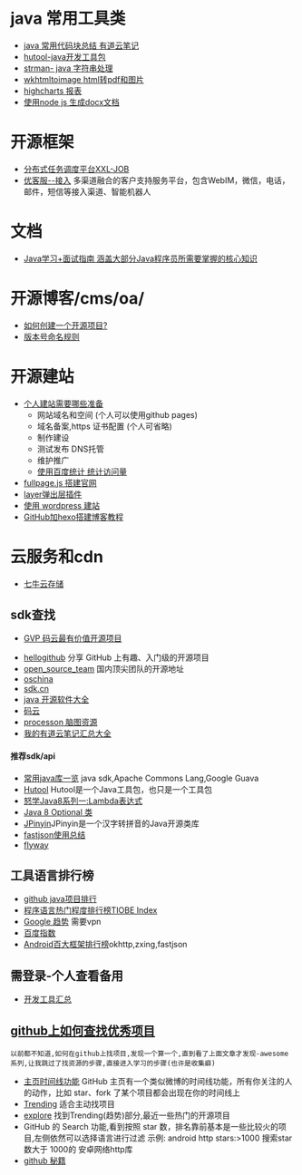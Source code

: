 # java 常用工具类
* [java 常用代码块总结 有道云笔记](http://note.youdao.com/noteshare?id=a51664c9ee15fb78cd8bac1232affc09)
* [hutool-java开发工具包 ](https://hutool.cn/docs/#/)
* [strman- java 字符串处理 ](https://github.com/javastar920905/strman-java)
* [wkhtmltoimage html转pdf和图片](http://note.youdao.com/noteshare?id=759c47d1c7c293388dc88191815e24a5&sub=BB2A7B21E85C45EAAF746A28262B3A56)
* [highcharts 报表](http://note.youdao.com/noteshare?id=6a4ed91c4184d81187b2f9625e71e129)
* [使用node js 生成docx文档](https://docx.js.org/#/)

# 开源框架
* [分布式任务调度平台XXL-JOB](https://github.com/javastar920905/xxl-job)
* [优客服--接入](http://note.youdao.com/noteshare?id=ef8d913b00c106c63ce18fe009e16651&sub=0875E347023347A7A685A45166B0219C) 多渠道融合的客户支持服务平台，包含WebIM，微信，电话，邮件，短信等接入渠道、智能机器人

# 文档
* [Java学习+面试指南 涵盖大部分Java程序员所需要掌握的核心知识](https://github.com/javastar920905/JavaGuide)


# 开源博客/cms/oa/
* [如何创建一个开源项目?](http://note.youdao.com/noteshare?id=da767f9d87d0609a0ae54711ce12a017&sub=71BF063AB1ED4BB084876E6AF2141B62)
* [版本号命名规则](http://note.youdao.com/noteshare?id=80200fc14f0655e680eac3b338e18d7e&sub=6179F2B20E334BA59BE31A86C66D1193)

# 开源建站
* [个人建站需要哪些准备](http://note.youdao.com/noteshare?id=bd97285d480a32c2f13487109bc36101&sub=3753245B841A47E8B1C6C56BDA739FCF)
    * 网站域名和空间 (个人可以使用github pages)
    * 域名备案,https 证书配置 (个人可省略)
    * 制作建设
    * 测试发布 DNS托管
    * 维护推广
    * [使用百度统计 统计访问量](https://tongji.baidu.com/web/24646268/overview/index?siteId=11315684)
* [fullpage.js 搭建官网](http://note.youdao.com/noteshare?id=391e00311724a9cda3548a87c23fa35b&sub=B85279C173114D698ED101F42C366F61)
* [layer弹出层插件](http://note.youdao.com/noteshare?id=1c2dad6ed53d889b137440ccee4b7434&sub=F40F7338C149484D9E5EB96C53986FFE)
* [使用 wordpress 建站 ](http://note.youdao.com/noteshare?id=9006452e0e69a4046488153996086a29)
* [GitHub加hexo搭建博客教程]()

# 云服务和cdn
* [七牛云存储 ](http://note.youdao.com/noteshare?id=f1e0cc7b61c40af86783fa2f8382b431&sub=AB56704307A84F21A9E0379A276E0515)


## sdk查找
* [GVP 码云最有价值开源项目](https://gitee.com/gvp)
- [hellogithub](https://hellogithub.com/)  分享 GitHub 上有趣、入门级的开源项目
- [open_source_team](https://github.com/niezhiyang/open_source_team) 国内顶尖团队的开源地址
- [oschina](https://www.oschina.net/project/lang/19/java) 
- [sdk.cn](https://sdk.cn/)
- [java 开源软件大全](http://man.lupaworld.com/content/develop/open-open/open86025.htm)
- [码云](https://gitee.com/explore/starred/utils)
- [processon 脑图资源](https://www.processon.com/mindmap/596083b6e4b0a77c5aeb998d)
- [我的有道云笔记汇总大全](https://note.youdao.com/share/?id=bd5f95a1a22de561c3fcaef99b501d5c&type=note#/)

#### 推荐sdk/api
- [常用java库一览](http://www.importnew.com/7530.html) java sdk,Apache Commons Lang,Google Guava
- [Hutool](http://www.hutool.cn/) Hutool是一个Java工具包，也只是一个工具包
- [怒学Java8系列一:Lambda表达式](http://www.cnblogs.com/WJ5888/p/4618465.html)
- [Java 8 Optional 类](http://www.runoob.com/java/java8-optional-class.html)
- [JPinyin](https://github.com/stuxuhai/jpinyin)JPinyin是一个汉字转拼音的Java开源类库
- [fastjson使用总结](https://note.youdao.com/share/?id=abf2b149d54fe631590212f6603b3220&type=note#/)
- [flyway](https://flywaydb.org/getstarted/)
                     

## 工具语言排行榜
- [github java项目排行](https://github.com/search?l=Java&p=1&q=stars%3A%3E1&s=stars&type=Repositories)
- [程序语言热门程度排行榜TIOBE Index](http://www.tiobe.com/tiobe-index/)
- [Google 趋势](https://trends.google.com/trends/) 需要vpn
- [百度指数](https://index.baidu.com/?tpl=trend&type=0&area=0&time=13&word=java%2Cc%2Cpython%2Cnodejs)
- [Android百大框架排行榜](https://github.com/ShaunSheep/Android_100_TOP-Projects)okhttp,zxing,fastjson

                                         
## 需登录-个人查看备用
- [开发工具汇总](https://note.youdao.com/web/#/file/F89600FF807141A29FF87898C70ED4D7/note/1A6714B94077480694F461399147B4F5/)


## [github上如何查找优秀项目](https://blog.csdn.net/swj524152416/article/details/52984752) 
    以前都不知道,如何在github上找项目,发现一个算一个,直到看了上面文章才发现-awesome 系列,让我跳过了找资源的步骤,直接进入学习的步骤(也许是收集癖)
- [主页时间线功能](https://github.com/) GitHub 主页有一个类似微博的时间线功能，所有你关注的人的动作，比如 star、fork 了某个项目都会出现在你的时间线上
- [Trending](https://github.com/trending) 适合主动找项目
- [explore](https://github.com/explore)   找到Trending(趋势)部分,最近一些热门的开源项目
- GitHub 的 Search 功能,看到按照 star 数，排名靠前基本是一些比较火的项目,左侧依然可以选择语言进行过滤
示例: android http stars:>1000  搜索star 数大于 1000的 安卓网络http库
- [github 秘籍](https://github.com/tiimgreen/github-cheat-sheet/blob/master/README.zh-cn.md)

